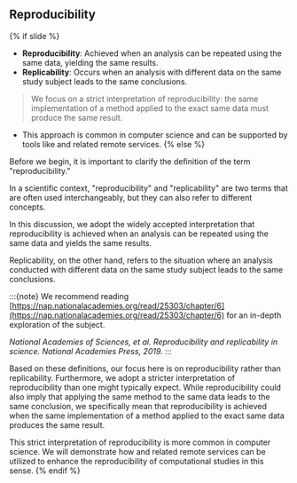 ## Reproducibility
{% if slide %}

- **Reproducibility**: Achieved when an analysis can be repeated using the same data, yielding the same results.
- **Replicability**: Occurs when an analysis with different data on the same study subject leads to the same conclusions.

> We focus on a strict interpretation of reproducibility: the same implementation of a method applied to the exact same data must produce the same result.

- This approach is common in computer science and can be supported by tools like <i class="fab fa-git"></i> and related remote services.
{% else %}

Before we begin, it is important to clarify the definition of the term "reproducibility."

In a scientific context, "reproducibility" and "replicability" are two terms that are often used interchangeably, but they can also refer to different concepts.

In this discussion, we adopt the widely accepted interpretation that reproducibility is achieved when an analysis can be repeated using the same data and yields the same results.

Replicability, on the other hand, refers to the situation where an analysis conducted with different data on the same study subject leads to the same conclusions.

:::{note}
We recommend reading [https://nap.nationalacademies.org/read/25303/chapter/6](https://nap.nationalacademies.org/read/25303/chapter/6) for an in-depth exploration of the subject.

_National Academies of Sciences, et al. Reproducibility and replicability in science. National Academies Press, 2019._
:::

Based on these definitions, our focus here is on reproducibility rather than replicability.
Furthermore, we adopt a stricter interpretation of reproducibility than one might typically expect.
While reproducibility could also imply that applying the same method to the same data leads to the same conclusion, we specifically mean that reproducibility is achieved when the same implementation of a method applied to the exact same data produces the same result.

This strict interpretation of reproducibility is more common in computer science.
We will demonstrate how <i class="fab fa-git"></i> and related remote services can be utilized to enhance the reproducibility of computational studies in this sense.
{% endif %}
